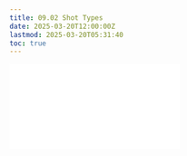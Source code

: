 ```yaml
---
title: 09.02 Shot Types
date: 2025-03-20T12:00:00Z
lastmod: 2025-03-20T05:31:40
toc: true
---
```


![Link to included file content](../../../../video/shot-types.md)
